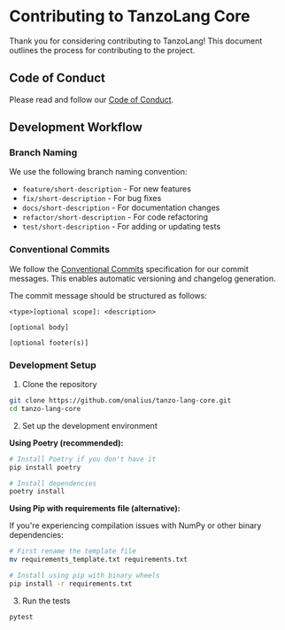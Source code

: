 # Contributing to TanzoLang Core

Thank you for considering contributing to TanzoLang! This document outlines the process for contributing to the project.

## Code of Conduct

Please read and follow our [Code of Conduct](./CODE_OF_CONDUCT.md).

## Development Workflow

### Branch Naming

We use the following branch naming convention:

- `feature/short-description` - For new features
- `fix/short-description` - For bug fixes
- `docs/short-description` - For documentation changes
- `refactor/short-description` - For code refactoring
- `test/short-description` - For adding or updating tests

### Conventional Commits

We follow the [Conventional Commits](https://www.conventionalcommits.org/) specification for our commit messages. This enables automatic versioning and changelog generation.

The commit message should be structured as follows:

```
<type>[optional scope]: <description>

[optional body]

[optional footer(s)]
```

### Development Setup

1. Clone the repository

```bash
git clone https://github.com/onalius/tanzo-lang-core.git
cd tanzo-lang-core
```

2. Set up the development environment

**Using Poetry (recommended):**

```bash
# Install Poetry if you don't have it
pip install poetry

# Install dependencies
poetry install
```

**Using Pip with requirements file (alternative):**

If you're experiencing compilation issues with NumPy or other binary dependencies:

```bash
# First rename the template file
mv requirements_template.txt requirements.txt

# Install using pip with binary wheels
pip install -r requirements.txt
```

3. Run the tests

```bash
pytest
```

